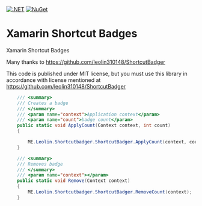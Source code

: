 [![.NET](https://github.com/neurospeech/xamarin-shortcut-badger/actions/workflows/dotnet.yml/badge.svg)](https://github.com/neurospeech/xamarin-shortcut-badger/actions/workflows/dotnet.yml) [![NuGet](https://img.shields.io/nuget/v/Xamarin.Android.ShortcutBadger.svg?label=NuGet)](https://www.nuget.org/packages/Xamarin.Android.ShortcutBadger)
# Xamarin Shortcut Badges

Xamarin Shortcut Badges

Many thanks to https://github.com/leolin310148/ShortcutBadger

This code is published under MIT license, but you must use this library in accordance with license mentioned at https://github.com/leolin310148/ShortcutBadger

```c#
    /// <summary>
    /// Creates a badge
    /// </summary>
    /// <param name="context">Application context</param>
    /// <param name="count">badge count</param>
    public static void ApplyCount(Context context, int count)
    {

        ME.Leolin.Shortcutbadger.ShortcutBadger.ApplyCount(context, count);
    }

    /// <summary>
    /// Removes badge
    /// </summary>
    /// <param name="context"></param>
    public static void Remove(Context context)
    {
        ME.Leolin.Shortcutbadger.ShortcutBadger.RemoveCount(context);
    }
```